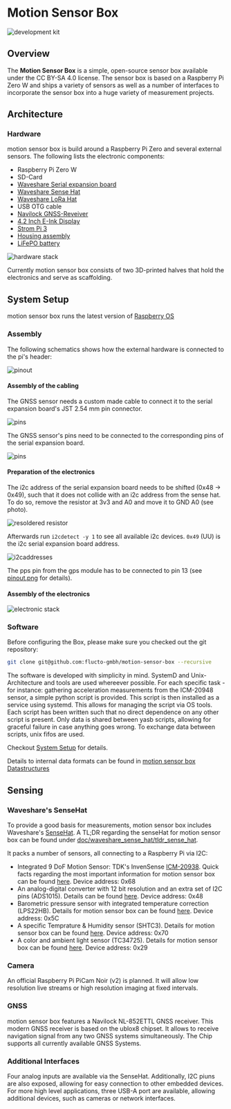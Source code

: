 # Motion Sensor Box

![development kit](msb_mk10.jpg)

## Overview

The __Motion Sensor Box__ is a simple, open-source sensor box available under the CC BY-SA 4.0 license. The sensor box is based on a Raspberry Pi Zero W and ships a variety of sensors as well as a number of interfaces to incorporate the sensor box into a huge variety of measurement projects. 

## Architecture

### Hardware
motion sensor box is build around a Raspberry Pi Zero and several external sensors. The following lists the electronic components:

- Raspberry Pi Zero W
- SD-Card
- [Waveshare Serial expansion board](doc/waveshare_serial_expansion/tldr_serial_expansion.md)
- [Waveshare Sense Hat](doc/waveshare_sense_hat/tldr_sense_hat.md)
- [Waveshare LoRa Hat](doc/waveshare_lora_hat/tldr_lora_hat.md)
- USB OTG cable
- [Navilock GNSS-Reveiver](doc/Navilock_GNSS/tldr_navilock_gnss.md)
- [4.2 Inch E-Ink Display](doc/waveshare_e-ink_display/tldr_eink_display.md)
- [Strom Pi 3](doc/strompi3/tldr_strompi.md)
- [Housing assembly](doc/housing/README_HOUSING.md)
- [LiFePO battery](doc/battery/README_BATTERY.md)

![hardware stack](hardwarestack.jpeg)

Currently motion sensor box consists of two 3D-printed halves that hold the electronics and serve as scaffolding.
 
## System Setup

motion sensor box runs the latest version of [Raspberry OS](https://www.raspberrypi.org/software/)

### Assembly

The following schematics shows how the external hardware is connected to the pi's header:

![pinout](doc/YASB_pinout.png)

#### Assembly of the cabling

The GNSS sensor needs a custom made cable to connect it to the serial expansion board's JST 2.54 mm pin connector. 

![pins](doc/NAVILOCK_GNSS/pins.png)

The GNSS sensor's pins need to be connected to the corresponding pins of the serial expansion board.

![pins](doc/waveshare_serial_expansion/serial_expansion_hat.jpg)

#### Preparation of the electronics

The i2c address of the serial expansion board needs to be shifted (0x48 -> 0x49), such that it does not collide with an i2c address from the sense hat. To do so, remove the resistor at 3v3 and A0 and move it to GND A0 (see photo).

![resoldered resistor](doc/waveshare_serial_expansion/address_resistor.jpg)

Afterwards run `i2cdetect -y 1` to see all available i2c devices. `0x49` (UU) is the i2c serial expansion board address. 

![i2caddresses](doc/i2c_addresses.png)

The pps pin from the gps module has to be connected to pin 13 (see [pinout.png](./YASB_pinout.png) for details).

#### Assembly of the electronics

![electronic stack](doc/electronic_stack.png)

### Software

Before configuring the Box, please make sure you checked out the git repository:

```bash
git clone git@github.com:flucto-gmbh/motion-sensor-box --recursive
```

The software is developed with simplicity in mind. SystemD and Unix-Architecture and tools are used whereever possible. For each specific task - for instance: gathering acceleration measurements from the ICM-20948 sensor, a simple python script is provided. This script is then installed as a service using systemd. This allows for managing the script via OS tools. 
Each script has been written such that no direct dependence on any other script is present. Only data is shared between yasb scripts, allowing for graceful failure in case anything goes wrong. 
To exchange data between scripts, unix fifos are used.

Checkout [System Setup](doc/system-setup.md) for details.

Details to internal data formats can be found in [motion sensor box Datastructures](doc/yasb-data.md)

## Sensing

### Waveshare's SenseHat

To provide a good basis for measurements, motion sensor box includes Waveshare's [SenseHat](https://www.waveshare.com/wiki/Sense_HAT_(B)).
A TL;DR regarding the senseHat for motion sensor box can be found under [doc/waveshare_sense_hat/tldr_sense_hat](doc/waveshare_sense_hat/tldr_sense_hat.md).

It packs a number of sensors, all connecting to a Raspberry Pi via I2C: 
- Integrated 9 DoF Motion Sensor: TDK's InvenSense [ICM-20938](https://invensense.tdk.com/products/motion-tracking/9-axis/icm-20948/). Quick facts regarding the most important information for motion sensor box can be found [here](doc/waveshare_sense_hat/ICM-20948.md). Device address: 0x68
- An analog-digital converter with 12 bit resolution and an extra set of I2C pins (ADS1015). Details can be found [here](doc/waveshare_sense_hat/ADS2015.md). Device address: 0x48
- Barometric pressure sensor with integrated temperature correction (LPS22HB). Details for motion sensor box can be found [here](doc/waveshare_sense_hat/LPS22HB.md). Device address: 0x5C
- A specific Temprature & Humidity sensor (SHTC3). Details for motion sensor box can be found [here](doc/waveshare_sense_hat/SHTC3.md). Device address: 0x70
- A color and ambient light sensor (TC34725). Details for motion sensor box can be found [here](doc/waveshare_sense_hat/TC34725.md). Device address: 0x29

### Camera

An official Raspberry Pi PiCam Noir (v2) is planned. It will allow low resolution live streams or high resolution imaging at fixed intervals. 

### GNSS

motion sensor box features a Navilock NL-852ETTL GNSS receiver. This modern GNSS receiver is based on the ublox8 chipset. It allows to receive navigation signal from any two GNSS systems simultaneously. The Chip supports all currently available GNSS Systems. 

### Additional Interfaces

Four analog inputs are available via the SenseHat. Additionally, I2C piuns are also exposed, allowing for easy connection to other embedded devices. For more high level applications, three USB-A port are available, allowing additional devices, such as cameras or network interfaces. 
